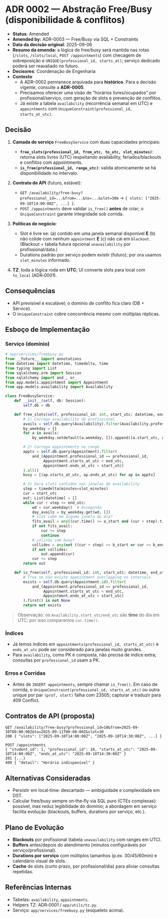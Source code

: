 # ADR 0002 — Abstração Free/Busy (disponibilidade & conflitos)

* **Status**: Amended
* **Amended by:** ADR-0003 — Free/Busy via SQL + Constraints  
* **Data da decisão original**: 2025-09-06
* **Resumo da emenda:** a lógica de free/busy será mantida nas rotas (`/slots`, `/slots/local`, `POST /appointments`) com checagem de sobreposição e `UNIQUE(professional_id, starts_at)`; serviço dedicado poderá ser reavaliado no futuro.
* **Decisores**: Coordenação de Engenharia
* **Contexto**
  * A ADR-0002 permanece arquivada para **histórico**. Para a decisão vigente, consulte a **ADR-0005**.
  * Precisamos oferecer uma visão de “horários livres/ocupados” por profissional/serviço, com geração de slots e prevenção de conflitos.
  * Já existe a tabela `availability` (recorrência semanal em UTC) e `appointments` com `UniqueConstraint(professional_id, starts_at_utc)`.

## Decisão

1. **Camada de serviço** `FreeBusyService` com duas capacidades principais:

   * **`free_slots(professional_id, from_utc, to_utc, slot_minutes)`**: retorna slots livres (UTC) respeitando availability, feriados/blackouts e conflitos com appointments.
   * **`is_free(professional_id, range_utc)`**: valida atomicamente se há disponibilidade no intervalo.
2. **Contrato de API** (futuro, estável):

   * `GET /availability/free-busy?professional_id=...&from=...&to=...&slot=30m` → `{ slots: ["2025-09-10T14:00:00Z", ...] }`.
   * `POST /appointments` deve validar `is_free()` **antes** de criar; o `UniqueConstraint` garante integridade sob corrida.
3. **Politicas de negócio**:

   * Slot é livre se: (a) contido em uma janela semanal disponível **E** (b) não colide com nenhum `appointment` **E** (c) não cai em `blackout`. (Blackout = tabela futura opcional `unavailability` por profissional/data.)
   * Durations padrão por serviço podem existir (futuro); por ora usamos `slot_minutes` informado.
4. **TZ**: toda a lógica roda em **UTC**; UI converte slots para local com `to_local` (ADR‑0001).

## Consequências

* API previsível e escalável; o domínio de conflito fica claro (DB + Service).
* O `UniqueConstraint` cobre concorrência mesmo com múltiplas réplicas.

## Esboço de Implementação

### Serviço (domínio)

```python
# app/services/freebusy.py
from __future__ import annotations
from datetime import datetime, timedelta, time
from typing import List
from sqlalchemy.orm import Session
from sqlalchemy import and_, or_
from app.models.appointment import Appointment
from app.models.availability import Availability

class FreeBusyService:
    def __init__(self, db: Session):
        self.db = db

    def free_slots(self, professional_id: int, start_utc: datetime, end_utc: datetime, slot_minutes: int) -> List[datetime]:
        # 1) Carrega availability do profissional
        avails = self.db.query(Availability).filter(Availability.professional_id == professional_id).all()
        by_weekday = {}
        for a in avails:
            by_weekday.setdefault(a.weekday, []).append((a.start_utc, a.end_utc))

        # 2) Carrega appointments no range
        appts = self.db.query(Appointment).filter(
            and_(Appointment.professional_id == professional_id,
                 Appointment.starts_at_utc < end_utc,
                 Appointment.ends_at_utc > start_utc)
        ).all()
        busy = [(ap.starts_at_utc, ap.ends_at_utc) for ap in appts]

        # 3) Gera slots contidos nas janelas de availability
        step = timedelta(minutes=slot_minutes)
        cur = start_utc
        out: List[datetime] = []
        while cur + step <= end_utc:
            wd = cur.weekday()  # 0=segunda
            day_avails = by_weekday.get(wd, [])
            # slot cabe em alguma janela do dia?
            fits_avail = any((cur.time() >= a_start and (cur + step).time() <= a_end) for (a_start, a_end) in day_avails)
            if not fits_avail:
                cur += step
                continue
            # colisão com busy?
            collides = any(not ((cur + step) <= b_start or cur >= b_end) for (b_start, b_end) in busy)
            if not collides:
                out.append(cur)
            cur += step
        return out

    def is_free(self, professional_id: int, start_utc: datetime, end_utc: datetime) -> bool:
        # True se não existe appointment overlapping no intervalo
        exists = self.db.query(Appointment.id).filter(
            and_(Appointment.professional_id == professional_id,
                 Appointment.starts_at_utc < end_utc,
                 Appointment.ends_at_utc > start_utc)
        ).first() is not None
        return not exists
```

> Observação: os `Availability.start_utc/end_utc` são **time** do dia em UTC; por isso comparamos `cur.time()`.

### Índices

* Já temos índices em `appointments(professional_id, starts_at_utc)` e `ends_at_utc` pode ser considerado para janelas muito grandes.
* Para `availability`, como PK é composta, não precisa de índice extra; consultas por `professional_id` usam a PK.

### Erros e Corridas

* Antes de `INSERT appointments`, sempre chamar `is_free()`. Em caso de corrida, o `UniqueConstraint(professional_id, starts_at_utc)` ou outra unique por par `(prof, start)` falha com 23505; capturar e traduzir para 409 Conflict.

## Contratos de API (proposta)

```http
GET /availability/free-busy?professional_id=10&from=2025-09-10T00:00:00Z&to=2025-09-11T00:00:00Z&slot=30
200 { "slots": ["2025-09-10T14:00:00Z", "2025-09-10T14:30:00Z", ...] }

POST /appointments
{ "student_id": 1, "professional_id": 10, "starts_at_utc": "2025-09-10T14:00:00Z", "ends_at_utc": "2025-09-10T14:30:00Z" }
201 {...}
409 { "detail": "Horário indisponível" }
```

## Alternativas Consideradas

* Persistir em local‑time: descartado — ambiguidade e complexidade em DST.
* Calcular free/busy sempre on‑the‑fly via SQL puro (CTEs complexas): possível, mas reduz legibilidade do domínio; a abordagem em serviço facilita evolução (blackouts, buffers, durations por serviço, etc.).

## Plano de Evolução

* **Blackouts** por profissional (tabela `unavailability` com ranges em UTC).
* **Buffers** antes/depois do atendimento (minutos configuráveis por serviço/profissional).
* **Durations por serviço** com múltiplos tamanhos (p.ex. 30/45/60min) e calendário visual de slots.
* **Cache** de slots (curto prazo, por profissional/dia) para aliviar consultas repetidas.

## Referências Internas

* Tabelas: `availability`, `appointments`.
* Helpers TZ: ADR‑0001 / `app/utils/tz.py`.
* Serviço: `app/services/freebusy.py` (esqueleto acima).
